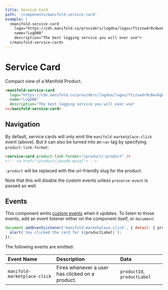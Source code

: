```yaml
---
title: Service Card
path: '/components/manifold-service-card'
example: |
  <manifold-service-card
    logo="https://cdn.manifold.co/providers/logdna/logos/ftzzxwdr0c8wx6gh0ntf83fq4w.png"
    name="LogDNA"
    description="The best logging service you will ever use">
  </manifold-service-card>
---
```


# Service Card

Compact view of a Manifold Product.

```html
<manifold-service-card
  logo="https://cdn.manifold.co/providers/logdna/logos/ftzzxwdr0c8wx6gh0ntf83fq4w.png"
  name="LogDNA"
  description="The best logging service you will ever use"
></manifold-service-card>
```

## Navigation

By default, service cards will only emit the `manifold-marketplace-click`
event (above). But it can also be turned into an `<a>` tag by specifying
`product-link-format`:

```html
<service-card product-link-format="/product/:product" />
<!-- <a href="/product/jawsdb-mysql"> -->
```

`:product` will be replaced with the url-friendly slug for the product.

Note that this will disable the custom events unless `preserve-event` is
passed as well.

## Events

This component emits [custom
events](https://developer.mozilla.org/en-US/docs/Web/API/CustomEvent/CustomEvent)
when it updates. To listen to those events, add an event listener either on
the component itself, or `document`:

```js
document.addEventListener('manifold-marketplace-click', { detail: { productLabel } } => {
  alert(`You clicked the card for ${productLabel}`);
});
```

The following events are emitted:

| Event Name                   | Description                                     | Data                        |
| :--------------------------- | :---------------------------------------------- | :-------------------------- |
| `manifold-marketplace-click` | Fires whenever a user has clicked on a product. | `productId`, `productLabel` |

